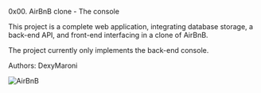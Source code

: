 0x00. AirBnB clone - The console

This project is a complete web application, integrating database storage, a back-end API, and front-end interfacing in a clone of AirBnB.

The project currently only implements the back-end console.

Authors:
DexyMaroni <Divine Peter>

![AirBnB](https://github.com/DexyMaroni/AirBnB_clone/assets/106749955/96307eea-f9b0-4753-89cc-66e32176abea)
